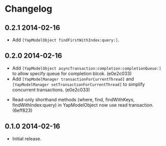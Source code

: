 # Changelog

0.2.1 2014-02-16
------------------

+ Add ``[YapModelObject findFirstWithIndex:query:]``.

0.2.0 2014-02-16
------------------

+ Add ``[YapModelObject asyncTransaction:completion:completionQueue:]`` to allow specify queue for completion blcok. (e0e2c033)
+ Add ``[YapModelManager transactionForCurrentThread]`` and ``[YapModelManager setTransactionForCurrentThread]`` to simplify concurrent transactions. (e0e2c033)
* Read-only shorthand methods (where, find, findWithKeys, findWithIndex:query) in YapModelObject now use read transaction. (6eff823)

0.1.0 2014-02-16
------------------

+ Initial release.